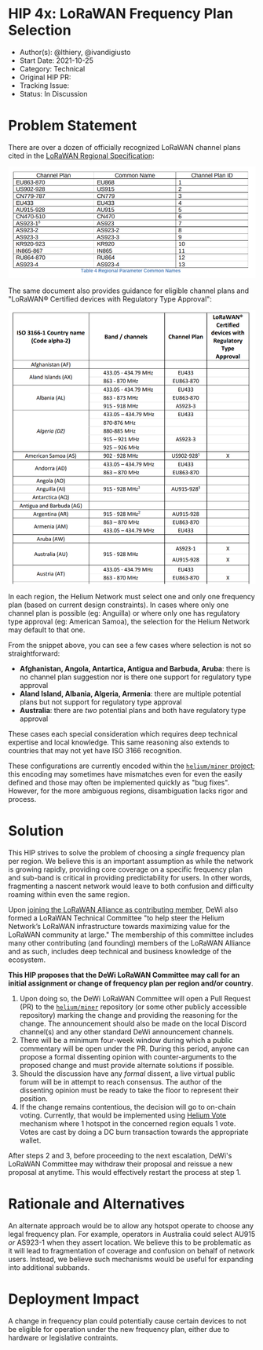 # HIP 4x: LoRaWAN Frequency Plan Selection

- Author(s): @lthiery, @ivandigiusto
- Start Date: 2021-10-25
- Category: Technical
- Original HIP PR: 
- Tracking Issue: 
- Status: In Discussion


# Problem Statement
[problem_statement]: #ProblemStatement

There are over a dozen of officially recognized LoRaWAN channel plans cited in 
the [LoRaWAN Regional Specification](https://lora-alliance.org/wp-content/uploads/2021/05/RP002-1.0.3-FINAL-1.pdf):

![image single-layer](004x-lorawan-frequency-plan-selection/004x-lorawan-channel-plans.png)

The same document also provides guidance for eligible channel plans and 
"LoRaWAN® Certified devices with Regulatory Type Approval":  

![image single-layer](004x-lorawan-frequency-plan-selection/004x-lorawan-regional-spec-example.png)

In each region, the Helium Network must select one and only one frequency plan
(based on current design constraints). In cases where only one channel plan is
possible (eg: Anguilla) or where only one has regulatory type approval (eg:
American Samoa), the selection for the Helium Network may default to that one.

From the snippet above, you can see a few cases where selection is not so 
straightforward:
* **Afghanistan, Angola, Antartica, Antigua and Barbuda, Aruba**: there is no 
channel plan suggestion nor is there one support for regulatory type approval
* **Aland Island, Albania, Algeria, Armenia**: there are multiple potential
plans but not support for regulatory type approval
* **Australia**: there are _two_ potential plans and both have regulatory
type approval

These cases each special consideration which requires deep technical expertise
and local knowledge. This same reasoning also extends to countries that may
not yet have ISO 3166 recognition.

These configurations are currently encoded within the [`helium/miner` project](https://github.com/helium/miner/blob/master/priv/countries_reg_domains.csv);
this encoding may sometimes have mismatches even for even the easily defined 
and those may often be implemented quickly as "bug fixes". However, for the
more ambiguous regions, disambiguation lacks rigor and process.

# Solution
[solution]: #solution

This HIP strives to solve the problem of choosing a _single_ frequency plan
per region. We believe this is an important assumption as while the network
is growing rapidly, providing core coverage on a specific frequency plan and
sub-band is critical in providing predictability for users. In other words,
fragmenting a nascent network would leave to both confusion and difficulty
roaming within even the same region.

Upon [joining the LoRaWAN Alliance as contributing member](https://www.webwire.com/ViewPressRel.asp?aId=278878),
DeWi also formed a LoRaWAN Technical Committee "to help steer the Helium 
Network’s LoRaWAN infrastructure towards maximizing value for the LoRaWAN
community at large." The membership of this committee includes many other
contributing (and founding) members of the LoRaWAN Alliance and as such,
includes deep technical and business knowledge of the ecosystem.

**This HIP proposes that the DeWi LoRaWAN Committee may call for an initial
assignment or change of frequency plan per region and/or country**.

1. Upon doing so, the DeWi LoRaWAN Committee will open a Pull Request (PR)
to the [`helium/miner`](https://github.com/helium/miner) repository (or 
some other publicly accessible repository) marking the change and providing the
reasoning for the change. The announcement should also be made on the local
Discord channel(s) and any other standard DeWi announcement channels. 
2. There will be a minimum four-week window during which a public commentary 
will be open under the PR. During this period, anyone can propose a formal
dissenting opinion with counter-arguments to the proposed change and must 
provide alternate solutions if possible.
3. Should the discussion have any _formal_ dissent, a live virtual public 
forum will be in attempt to reach consensus. The author of the dissenting
opinion must be ready to take the floor to represent their position.
4. If the change remains contentious, the decision will go to on-chain
voting. Currently, that would be implemented using [Helium Vote](https://www.heliumvote.com/)
mechanism where 1 hotspot in the concerned region equals 1 vote. Votes
are cast by doing a DC burn transaction towards the appropriate wallet.

After steps 2 and 3, before proceeding to the next escalation, DeWi's LoRaWAN
Committee may withdraw their proposal and reissue a new proposal at anytime.
This would effectively restart the process at step 1.

# Rationale and Alternatives
[alternatives]: #rationale-and-alternatives

An alternate approach would be to allow any hotspot operate to choose any legal
frequency plan. For example, operators in Australia could select AU915 _or_
AS923-1 when they assert location. We believe this to be problematic as it will
lead to fragmentation of coverage and confusion on behalf of network users.
Instead, we believe such mechanisms would be useful for expanding into
additional subbands.

# Deployment Impact
[deployment-impact]: #deployment-impact

A change in frequency plan could potentially cause certain devices to not be 
eligible for operation under the new frequency plan, either due to  hardware
or legislative contraints.
